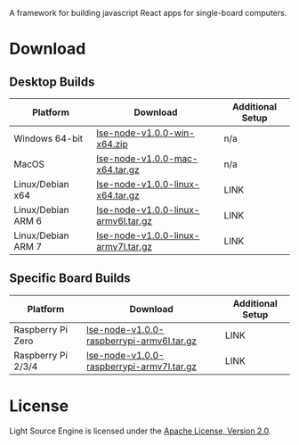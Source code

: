 A framework for building javascript React apps for single-board computers.

# Download

## Desktop Builds

| Platform                | Download | Additional Setup                    |
|-------------------------|----------|-------------------------------------|
| Windows 64-bit          | [lse-node-v1.0.0-win-x64.zip](/lightsourceengine/LightSourceEngine/releases/latest/download/lse-node-v1.0.0-win-x64.zip)                 | n/a  |
| MacOS                   | [lse-node-v1.0.0-mac-x64.tar.gz](/lightsourceengine/LightSourceEngine/releases/latest/download/lse-node-v1.0.0-mac-x64.tar.gz)           | n/a  |
| Linux/Debian x64        | [lse-node-v1.0.0-linux-x64.tar.gz](/lightsourceengine/LightSourceEngine/releases/latest/download/lse-node-v1.0.0-linux-x64.tar.gz)       | LINK |
| Linux/Debian ARM 6      | [lse-node-v1.0.0-linux-armv6l.tar.gz](/lightsourceengine/LightSourceEngine/releases/latest/download/lse-node-v1.0.0-linux-armv6l.tar.gz) | LINK |
| Linux/Debian ARM 7      | [lse-node-v1.0.0-linux-armv7l.tar.gz](/lightsourceengine/LightSourceEngine/releases/latest/download/lse-node-v1.0.0-linux-armv7l.tar.gz) | LINK |

## Specific Board Builds

| Platform                | Download | Additional Setup                    |
|-------------------------|----------|-------------------------------------|
| Raspberry Pi Zero       | [lse-node-v1.0.0-raspberrypi-armv6l.tar.gz](/lightsourceengine/LightSourceEngine/releases/latest/download/lse-node-v1.0.0-raspberrypi-armv6l.tar.gz) | LINK |
| Raspberry Pi 2/3/4      | [lse-node-v1.0.0-raspberrypi-armv7l.tar.gz](/lightsourceengine/LightSourceEngine/releases/latest/download/lse-node-v1.0.0-raspberrypi-armv7l.tar.gz) | LINK |

# License

Light Source Engine is licensed under the [Apache License, Version 2.0](LICENSE).
